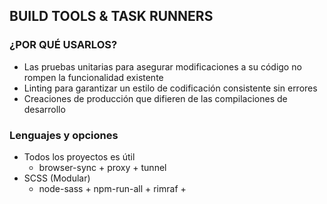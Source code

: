 ## BUILD TOOLS & TASK RUNNERS

### ¿POR QUÉ USARLOS?

- Las pruebas unitarias para asegurar modificaciones a su código no rompen la funcionalidad existente
- Linting para garantizar un estilo de codificación consistente sin errores
- Creaciones de producción que difieren de las compilaciones de desarrollo

### Lenguajes y opciones

- Todos los proyectos es útil
    - browser-sync + proxy + tunnel
- SCSS (Modular)
    - node-sass + npm-run-all + rimraf + 